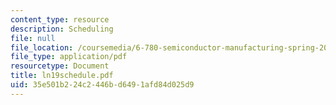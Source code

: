 ```yaml
---
content_type: resource
description: Scheduling
file: null
file_location: /coursemedia/6-780-semiconductor-manufacturing-spring-2003/35e501b224c2446bd6491afd84d025d9_ln19schedule.pdf
file_type: application/pdf
resourcetype: Document
title: ln19schedule.pdf
uid: 35e501b2-24c2-446b-d649-1afd84d025d9
---
```

